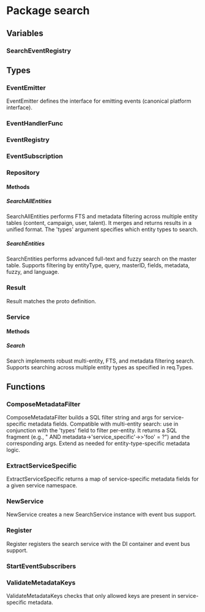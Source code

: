# Package search

## Variables

### SearchEventRegistry

## Types

### EventEmitter

EventEmitter defines the interface for emitting events (canonical platform interface).

### EventHandlerFunc

### EventRegistry

### EventSubscription

### Repository

#### Methods

##### SearchAllEntities

SearchAllEntities performs FTS and metadata filtering across multiple entity tables (content,
campaign, user, talent). It merges and returns results in a unified format. The 'types' argument
specifies which entity types to search.

##### SearchEntities

SearchEntities performs advanced full-text and fuzzy search on the master table. Supports filtering
by entityType, query, masterID, fields, metadata, fuzzy, and language.

### Result

Result matches the proto definition.

### Service

#### Methods

##### Search

Search implements robust multi-entity, FTS, and metadata filtering search. Supports searching across
multiple entity types as specified in req.Types.

## Functions

### ComposeMetadataFilter

ComposeMetadataFilter builds a SQL filter string and args for service-specific metadata fields.
Compatible with multi-entity search: use in conjunction with the 'types' field to filter per-entity.
It returns a SQL fragment (e.g., " AND metadata->'service_specific'->>'foo' = ?") and the
corresponding args. Extend as needed for entity-type-specific metadata logic.

### ExtractServiceSpecific

ExtractServiceSpecific returns a map of service-specific metadata fields for a given service
namespace.

### NewService

NewService creates a new SearchService instance with event bus support.

### Register

Register registers the search service with the DI container and event bus support.

### StartEventSubscribers

### ValidateMetadataKeys

ValidateMetadataKeys checks that only allowed keys are present in service-specific metadata.
